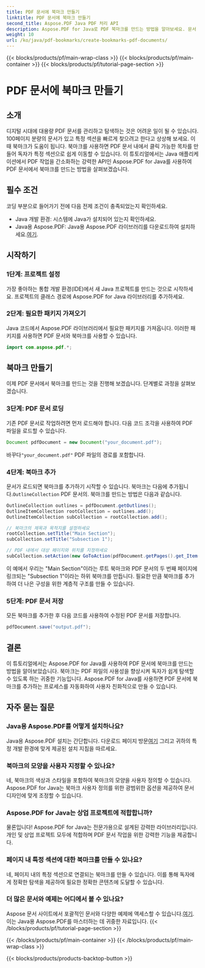 ```yaml
---
title: PDF 문서에 북마크 만들기
linktitle: PDF 문서에 북마크 만들기
second_title: Aspose.PDF Java PDF 처리 API
description: Aspose.PDF for Java로 PDF 북마크를 만드는 방법을 알아보세요. 문서 탐색 및 사용자 경험을 향상하세요. 소스 코드가 포함된 단계별 가이드.
weight: 10
url: /ko/java/pdf-bookmarks/create-bookmarks-pdf-documents/
---
```


{{< blocks/products/pf/main-wrap-class >}}
{{< blocks/products/pf/main-container >}}
{{< blocks/products/pf/tutorial-page-section >}}

# PDF 문서에 북마크 만들기


## 소개

디지털 시대에 대용량 PDF 문서를 관리하고 탐색하는 것은 어려운 일이 될 수 있습니다. 100페이지 분량의 문서가 있고 특정 섹션을 빠르게 찾으려고 한다고 상상해 보세요. 이때 북마크가 도움이 됩니다. 북마크를 사용하면 PDF 문서 내에서 클릭 가능한 목차를 만들어 독자가 특정 섹션으로 쉽게 이동할 수 있습니다. 이 튜토리얼에서는 Java 애플리케이션에서 PDF 작업을 간소화하는 강력한 API인 Aspose.PDF for Java를 사용하여 PDF 문서에서 북마크를 만드는 방법을 살펴보겠습니다.

## 필수 조건

코딩 부분으로 들어가기 전에 다음 전제 조건이 충족되었는지 확인하세요.

- Java 개발 환경: 시스템에 Java가 설치되어 있는지 확인하세요.
-  Java용 Aspose.PDF: Java용 Aspose.PDF 라이브러리를 다운로드하여 설치하세요.[여기](https://releases.aspose.com/pdf/java/).

## 시작하기

### 1단계: 프로젝트 설정

가장 좋아하는 통합 개발 환경(IDE)에서 새 Java 프로젝트를 만드는 것으로 시작하세요. 프로젝트의 클래스 경로에 Aspose.PDF for Java 라이브러리를 추가하세요.

### 2단계: 필요한 패키지 가져오기

Java 코드에서 Aspose.PDF 라이브러리에서 필요한 패키지를 가져옵니다. 이러한 패키지를 사용하면 PDF 문서와 북마크를 사용할 수 있습니다.

```java
import com.aspose.pdf.*;
```

## 북마크 만들기

이제 PDF 문서에서 북마크를 만드는 것을 진행해 보겠습니다. 단계별로 과정을 살펴보겠습니다.

### 3단계: PDF 문서 로딩

기존 PDF 문서로 작업하려면 먼저 로드해야 합니다. 다음 코드 조각을 사용하여 PDF 파일을 로드할 수 있습니다.

```java
Document pdfDocument = new Document("your_document.pdf");
```

 바꾸다`"your_document.pdf"` PDF 파일의 경로를 포함합니다.

### 4단계: 북마크 추가

 문서가 로드되면 북마크를 추가하기 시작할 수 있습니다. 북마크는 다음에 추가됩니다.`OutlineCollection` PDF 문서의. 북마크를 만드는 방법은 다음과 같습니다.

```java
OutlineCollection outlines = pdfDocument.getOutlines();
OutlineItemCollection rootCollection = outlines.add();
OutlineItemCollection subCollection = rootCollection.add();

// 북마크의 제목과 목적지를 설정하세요
rootCollection.setTitle("Main Section");
subCollection.setTitle("Subsection 1");

// PDF 내에서 대상 페이지와 위치를 지정하세요
subCollection.setAction(new GoToAction(pdfDocument.getPages().get_Item(1)));
```

이 예에서 우리는 "Main Section"이라는 루트 북마크와 PDF 문서의 두 번째 페이지에 링크되는 "Subsection 1"이라는 하위 북마크를 만듭니다. 필요한 만큼 북마크를 추가하여 더 나은 구성을 위한 계층적 구조를 만들 수 있습니다.

### 5단계: PDF 문서 저장

모든 북마크를 추가한 후 다음 코드를 사용하여 수정된 PDF 문서를 저장합니다.

```java
pdfDocument.save("output.pdf");
```

## 결론

이 튜토리얼에서는 Aspose.PDF for Java를 사용하여 PDF 문서에 북마크를 만드는 방법을 알아보았습니다. 북마크는 PDF 파일의 사용성을 향상시켜 독자가 쉽게 탐색할 수 있도록 하는 귀중한 기능입니다. Aspose.PDF for Java를 사용하면 PDF 문서에 북마크를 추가하는 프로세스를 자동화하여 사용자 친화적으로 만들 수 있습니다.

## 자주 묻는 질문

### Java용 Aspose.PDF를 어떻게 설치하나요?

 Java용 Aspose.PDF 설치는 간단합니다. 다운로드 페이지 방문[여기](https://releases.aspose.com/pdf/java/) 그리고 귀하의 특정 개발 환경에 맞게 제공된 설치 지침을 따르세요.

### 북마크의 모양을 사용자 지정할 수 있나요?

네, 북마크의 색상과 스타일을 포함하여 북마크의 모양을 사용자 정의할 수 있습니다. Aspose.PDF for Java는 북마크 사용자 정의를 위한 광범위한 옵션을 제공하여 문서 디자인에 맞게 조정할 수 있습니다.

### Aspose.PDF for Java는 상업 프로젝트에 적합합니까?

물론입니다! Aspose.PDF for Java는 전문가용으로 설계된 강력한 라이브러리입니다. 개인 및 상업 프로젝트 모두에 적합하며 PDF 문서 작업을 위한 강력한 기능을 제공합니다.

### 페이지 내 특정 섹션에 대한 북마크를 만들 수 있나요?

네, 페이지 내의 특정 섹션으로 연결되는 북마크를 만들 수 있습니다. 이를 통해 독자에게 정확한 탐색을 제공하여 필요한 정확한 콘텐츠에 도달할 수 있습니다.

### 더 많은 문서와 예제는 어디에서 볼 수 있나요?

 Aspose 문서 사이트에서 포괄적인 문서와 다양한 예제에 액세스할 수 있습니다.[여기](https://reference.aspose.com/pdf/java/). 이는 Java용 Aspose.PDF를 마스터하는 데 귀중한 자료입니다.
{{< /blocks/products/pf/tutorial-page-section >}}

{{< /blocks/products/pf/main-container >}}
{{< /blocks/products/pf/main-wrap-class >}}

{{< blocks/products/products-backtop-button >}}
